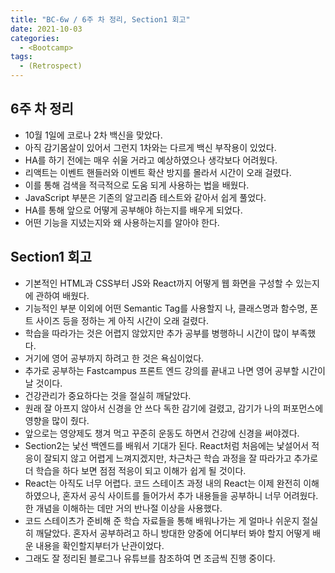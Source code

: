 ```yaml
---
title: "BC-6w / 6주 차 정리, Section1 회고"
date: 2021-10-03
categories:
  - <Bootcamp>
tags:
  - (Retrospect)
---
```


## 6주 차 정리

- 10월 1일에 코로나 2차 백신을 맞았다.
- 아직 감기몸살이 있어서 그런지 1차와는 다르게 백신 부작용이 있었다.
- HA를 하기 전에는 매우 쉬울 거라고 예상하였으나 생각보다 어려웠다.
- 리액트는 이벤트 핸들러와 이벤트 확산 방지를 몰라서 시간이 오래 걸렸다.
- 이를 통해 검색을 적극적으로 도움 되게 사용하는 법을 배웠다.
- JavaScript 부분은 기존의 알고리즘 테스트와 같아서 쉽게 풀었다.
- HA를 통해 앞으로 어떻게 공부해야 하는지를 배우게 되었다.
- 어떤 기능을 지녔는지와 왜 사용하는지를 알아야 한다.

## Section1 회고

- 기본적인 HTML과 CSS부터 JS와 React까지 어떻게 웹 화면을 구성할 수 있는지에 관하여 배웠다.
- 기능적인 부분 이외에 어떤 Semantic Tag를 사용할지 나, 클래스명과 함수명, 폰트 사이즈 등을 정하는 게 아직 시간이 오래 걸렸다.
- 학습을 따라가는 것은 어렵지 않았지만 추가 공부를 병행하니 시간이 많이 부족했다.
- 거기에 영어 공부까지 하려고 한 것은 욕심이었다.
- 추가로 공부하는 Fastcampus 프론트 엔드 강의를 끝내고 나면 영어 공부할 시간이 날 것이다.
- 건강관리가 중요하다는 것을 절실히 깨달았다.
- 원래 잘 아프지 않아서 신경을 안 쓰다 독한 감기에 걸렸고, 감기가 나의 퍼포먼스에 영향을 많이 줬다.
- 앞으로는 영양제도 챙겨 먹고 꾸준히 운동도 하면서 건강에 신경을 써야겠다.
- Section2는 낯선 백엔드를 배워서 기대가 된다. React처럼 처음에는 낯설어서 적응이 잘되지 않고 어렵게 느껴지겠지만, 차근차근 학습 과정을 잘 따라가고 추가로 더 학습을 하다 보면 점점 적응이 되고 이해가 쉽게 될 것이다.
- React는 아직도 너무 어렵다. 코드 스테이츠 과정 내의 React는 이제 완전히 이해하였으나, 혼자서 공식 사이트를 들어가서 추가 내용들을 공부하니 너무 어려웠다. 한 개념을 이해하는 데만 거의 반나절 이상을 사용했다.
- 코드 스테이츠가 준비해 준 학습 자료들을 통해 배워나가는 게 얼마나 쉬운지 절실히 깨달았다. 혼자서 공부하려고 하니 방대한 양중에 어디부터 봐야 할지 어떻게 배운 내용을 확인할지부터가 난관이었다.
- 그래도 잘 정리된 블로그나 유튜브를 참조하여 면 조금씩 진행 중이다.
